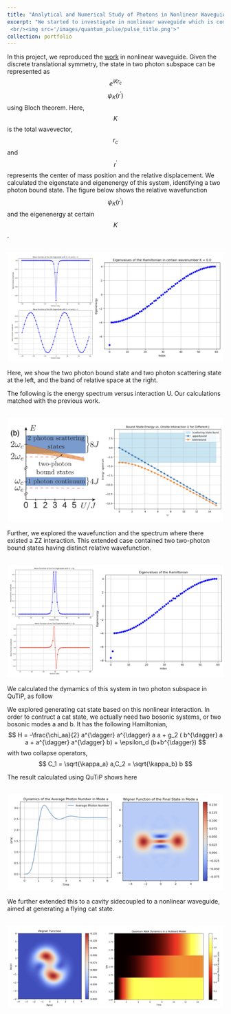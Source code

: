```yaml
---
title: "Analytical and Numerical Study of Photons in Nonlinear Waveguide"
excerpt: "We started to investigate in nonlinear waveguide which is composed of nonlinear coupled cavity array. Inspired by the previous work, we reproduce their calculations of two photons bound state. Further, we aimed to utilize this nonlinear interaction to generate driven-disspasive cat state and further explored entangled cat state.
 <br/><img src='/images/quantum_pulse/pulse_title.png'>"
collection: portfolio
---
```

In this project, we reproduced the [work](https://journals.aps.org/prl/abstract/10.1103/PhysRevLett.124.213601) in nonlinear waveguide. Given the discrete translational symmetry, the state in two photon subspace can be represented as $$e^{i K r_c}$$ $$\psi_{K}(r^{\prime}) $$ using Bloch theorem. Here, $$K$$ is the total wavevector, $$r_c$$ and $$r^{\prime}$$ represents the center of mass position and the relative displacement. We calculated the eigenstate and eigenenergy of this system, identifying a two photon bound state. The figure below shows the relative wavefunction $$\psi_{K}(r^{\prime})$$ and the eigenenergy at certain $$K$$.

<br/><img src='/images/Nonlinear_wave/wavefunction_inner.png'>

Here, we show the two photon bound state and two photon scattering state at the left, and the band of relative space at the right.

The following is the energy spectrum versus interaction U. Our calculations matched with the previous work.

<br/><img src='/images/Nonlinear_wave/spectrum.png'>

Further, we explored the wavefunction and the spectrum where there existed a ZZ interaction. This extended case contained two two-photon bound states having distinct relative wavefunction.

<br/><img src='/images/Nonlinear_wave/ZZ_interaction.png'>

We calculated the dymamics of this system in two photon subspace in QuTiP, as follow



We explored generating cat state based on this nonlinear interaction. In order to contruct a cat state, we actually need two bosonic systems, or two bosonic modes a and b. It has the following Hamiltonian,
$$
H = -\frac{\chi_aa}{2} a^{\dagger} a^{\dagger} a a + g_2 ( b^{\dagger} a a + a^{\dagger} a^{\dagger} b) + \epsilon_d (b+b^{\dagger})
$$
with two collapse operators,
$$
C_1 = \sqrt{\kappa_a} a,C_2 = \sqrt{\kappa_b} b
$$

The result calculated using QuTiP shows here

<br/><img src='/images/Nonlinear_wave/idealcat.png'>

We further extended this to a cavity sidecoupled to a nonlinear waveguide, aimed at generating a flying cat state.

<br/><img src='/images/Nonlinear_wave/flyingcat.png'>






